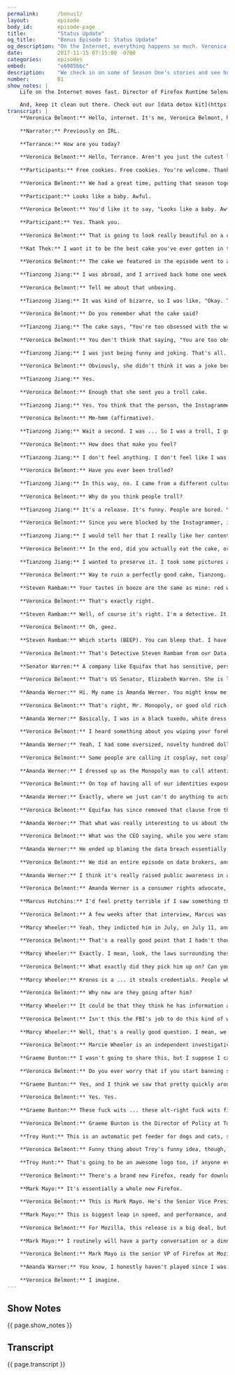 ```yaml
---
permalink:      /bonus1/
layout:         episode
body_id:        episode-page
title:          "Status Update"
og_title:       "Bonus Episode 1: Status Update"
og_description: "On the Internet, everything happens so much. Veronica Belmont explores the latest developments in digital activism, cybersecurity and troll clapbacks."
date:           2017-11-15 07:15:00 -0700
categories:     episodes
embed:          "e6985bbc"
description:    "We check in on some of Season One’s stories and see how they’ve evolved. Activist Amanda Werner talks about their turn as the Monopoly Man at the Equifax hearings. Investigative journalist Marcy Wheeler follows the case of hacker Marcus Hutchins, and tries to make sense of why he was arrested. And, drumroll, we finally hear back from a troll we sent cake to last season."
number:         B1
show_notes: |
    Life on the Internet moves fast. Director of Firefox Runtime Selena Deckelmann explains why every millisecond matters. [Learn more](https://blog.mozilla.org/berlin/en/people/selena-deckelmann-firefox-runtime/).

    And, keep it clean out there. Check out our [data detox kit](https://datadetox.myshadow.org/detox/Day0) for more ways to keep your personal info safe. 
transcript: |
    **Veronica Belmont:** Hello, internet. It's me, Veronica Belmont, host of IRL. Remember all the fun we had in season one?
    
    **Narrator:** Previously on IRL.
    
    **Terrance:** How are you today?
    
    **Veronica Belmont:** Hello, Terrance. Aren't you just the cutest little spy I ever did see?
    
    **Participants:** Free cookies. Free cookies. You're welcome. Thank you so much. I say we follow them. Let's do it. These cyber-weapons are often in the hands of dumb dumbs, who are looking for targets of opportunity. In fact, I've put stickers on my desktop screen. You never know if someone's watching. That sounds really paranoid. It takes energy to type out a thoughtful opinion, and I think that's why a lot of people are so nasty. It's easier just to type a two-word insult.
    
    **Veronica Belmont:** We had a great time, putting that season together, and boy, did you give it a listen. Collectively, you downloaded the show more than one million times. That is absolutely incredible. Thank you for listening. So...yay, we're working on the second season. While it isn't quite ready for launch, I wanted to check in with you, and let you know about a few things. For starters, there's something else launching over at Mozilla HQ right now. It's Firefox, a brand new, totally retooled browser has just launched. If you're up for it, it's ready for you to take it out for a spin. You'll hear more about it a little later. But before we get to that, we thought since Firefox is getting an update, why can't IRL get an update, as well? After all, some of the stories in our first season have really evolved since they were first published. All right. Let's get to it, then. This is IRL. Online life is real life. An original podcast from Mozilla.
    
    **Participant:** Looks like a baby. Awful.
    
    **Veronica Belmont:** You'd like it to say, "Looks like a baby. Awful."
    
    **Participant:** Yes. Thank you.
    
    **Veronica Belmont:** That is going to look really beautiful on a cake. We featured the Troll Cakes Bakery and Detective Agency in our 4th episode. How it works is pretty simple. If someone's trolled you, and you want to get back at them, you send them a cake with the troll's own words printed on it in edible letters. Kat Theck is the baker and detective. This is her, talking about the effort she puts into baking them.
    
    **Kat Thek:** I want it to be the best cake you've ever gotten in the mail because if you get a lousy cake in the mail, you get something that has salt, instead of sugar, it feels like we're playing dirty there. If you get a really nice cake, there's something obnoxiously high-road about it.
    
    **Veronica Belmont:** The cake we featured in the episode went to a lady troll. It said, "Looks like a baby. Awful." We tried to reach the troll for a reaction, and we never heard from her, but we actually sent two troll cakes that day. A second back-up troll cake went to Tianzong Jiang. He's in San Jose.
    
    **Tianzong Jiang:** I was abroad, and I arrived back home one week after the package arrived. I open it, and discover it was a troll cake.
    
    **Veronica Belmont:** Tell me about that unboxing.
    
    **Tianzong Jiang:** It was kind of bizarre, so I was like, "Okay. This package is kind of weird. Where does it come from? Who sent it to me?" I look at the words on the cake, and I was like, "Yeah, I remember this."
    
    **Veronica Belmont:** Do you remember what the cake said?
    
    **Tianzong Jiang:** The cake says, "You're too obsessed with the way you look." I'm curious why was that post selected because it's just  really, really random.
    
    **Veronica Belmont:** You don't think that saying, "You are too obsessed with the way you look," would be hurtful to the person receiving it?
    
    **Tianzong Jiang:** I was just being funny and joking. That's all. I didn't mean to hurt anybody with a quote, but I'm ... You have to understand, it's the internet. It basically you're standing in front of a huge crowd of millions, where everyone can tell you what they think.
    
    **Veronica Belmont:** Obviously, she didn't think it was a joke because she found it hurtful.
    
    **Tianzong Jiang:** Yes.
    
    **Veronica Belmont:** Enough that she sent you a troll cake.
    
    **Tianzong Jiang:** Yes. You think that the person, the Instagrammer, sent me the troll cake?
    
    **Veronica Belmont:** Mm-hmm (affirmative).
    
    **Tianzong Jiang:** Wait a second. I was ... So I was a troll, I guess? 
    
    **Veronica Belmont:** How does that make you feel?
    
    **Tianzong Jiang:** I don't feel anything. I don't feel like I was a troll. I like that quote. She is. I guess the whole thing, it felt funny more than anything now. She blocked me. I got my punishment, but I'm still very curious how she's feeling. I wrote her, I think, but she didn't respond. Yeah.
    
    **Veronica Belmont:** Have you ever been trolled?
    
    **Tianzong Jiang:** In this way, no. I came from a different culture, so it took me some time to understand exactly what "troll" is, really.
    
    **Veronica Belmont:** Why do you think people troll?
    
    **Tianzong Jiang:** It's a release. It's funny. People are bored. You know? Just express all your dissatisfaction that you encounter in life, and ... yeah.
    
    **Veronica Belmont:** Since you were blocked by the Instagrammer, is there anything that you would want to say to her now, after the fact?
    
    **Tianzong Jiang:** I would tell her that I really like her content and videos. That's all. That's it. I'm not a creeper online, who talk mean things to her. I want to apologize, I guess, but I still wish that I could see her stuff because they can serve as inspirations to me. I was surprised when I received the cake.
    
    **Veronica Belmont:** In the end, did you actually eat the cake, or had it been sitting around too long, waiting for you to open it?
    
    **Tianzong Jiang:** I wanted to preserve it. I took some pictures and put it in the fridge, but I think the family tossed it out, eventually.
    
    **Veronica Belmont:** Way to ruin a perfectly good cake, Tianzong. I'm hoping that you kind of, sort of, maybe learned something about online civility.
    
    **Steven Rambam:** Your tastes in booze are the same as mine: red wine and bourbon.
    
    **Veronica Belmont:** That's exactly right.
    
    **Steven Rambam:** Well, of course it's right. I'm a detective. It took me about four seconds to get your social security number.
    
    **Veronica Belmont:** Oh, geez.
    
    **Steven Rambam:** Which starts (BEEP). You can bleep that. I have your brother's identity; I have your husband's identity. I have everywhere you've ever lived. I have where you're living right now.
    
    **Veronica Belmont:** That's Detective Steven Rambam from our Data Broker episode, showing me just how easy it is for a guy like him to dig up data about a host like me. What we couldn't know then is that, at the same time, a huge data theft was taking place at one of America's major credit-reporting companies. It wasn't until September, though, that Equifax told us it had been breached over the summer. That online thieves stole the personal data of at least 143 million Americans. That's more than half of the country's total adult population.
    
    **Senator Warren:** A company like Equifax that has sensitive, personal information on most Americans should have the best data security in the industry. Instead, it has the worst.
    
    **Veronica Belmont:** That's US Senator, Elizabeth Warren. She is laying into former Equifax CEO, Richard Smith, at a public hearing in October. Even as these politicians took turns giving the CEO a piece of America's mind, the real hero that day was actually sitting quietly behind him, in the public gallery.
    
    **Amanda Werner:** Hi. My name is Amanda Werner. You might know me better as the monopoly man who trolled the Equifax CEO at his hearing in October.
    
    **Veronica Belmont:** That's right, Mr. Monopoly, or good old rich Uncle Pennybags, the cartoon figure from one of our most beloved and reviled childhood board games, showed up that day to protest the company who had taken our data for granted.
    
    **Amanda Werner:** Basically, I was in a black tuxedo, white dress shirt, had a bright red bow tie, and was wearing a white, handlebar mustache with a top hat and a monocle.
    
    **Veronica Belmont:** I heard something about you wiping your forehead with a hundred dollar bill. That's really baller.
    
    **Amanda Werner:** Yeah, I had some oversized, novelty hundred dollar bills with me, and used them both as a pocket square and as a handkerchief, as needed.
    
    **Veronica Belmont:** Some people are calling it cosplay, not cosplay, dressing like knights and the stuff that I do at Dragon Con, but cause-play. What caused you to get into character for this Equifax hearing?
    
    **Amanda Werner:** I dressed up as the Monopoly man to call attention to Equifax and Wells Fargo's use of forced arbitration as a get out of jail free card. Basically, what that means, is they bury these fine-print, ripoff clauses deep in their contract, so that if consumers have a dispute with them, we can't join together in court, like we normally would. We have to instead, go through this secret arbitration system where they decide, the firm who chooses the outcome of the case, what rules apply. It's really a system that's stacked against us.
    
    **Veronica Belmont:** On top of having all of our identities exposed, there is this added insult to injury?
    
    **Amanda Werner:** Exactly, where we just can't do anything to actually get the money back, or to get compensated for the data breach.
    
    **Veronica Belmont:** Equifax has since removed that clause from their terms and conditions though, right? How common is this practice?
    
    **Amanda Werner:** That what was really interesting to us about the reaction to Equifax. Obviously, after the data breach, Equifax started pushing people toward this website, where they had an identity protection product that they were trying to sell us. That's when people noticed that they were using ... that folks had been working on this for a long time. What was interesting to us is that these clauses are everywhere. It is not just Equifax.
    
    **Veronica Belmont:** What was the CEO saying, while you were standing there, holding on to your monocle in the peanut gallery?
    
    **Amanda Werner:** He ended up blaming the data breach essentially on one employee, which I think is just really appalling. Not only that he's not taking leadership, as being the CEO of Equifax, but also just trying to say that they're entire security apparatus relies on one person. I mean, clearly there are bigger problems there.
    
    **Veronica Belmont:** We did an entire episode on data brokers, and how vulnerable and also profitable our online data is to companies like Equifax. How much do you think this breach has made people more aware of these practices?
    
    **Amanda Werner:** I think it's really raised public awareness in an important way. I mean, obviously, our system of data in this country is very outdated. I'm glad that people are more aware of this, and hopefully, watching their data more closely. Unfortunately, because this isn't a system that we actually get to choose ourselves, I think we do need some serious congressional action here to change the way that we are protecting our identities, moving forward, especially now that the majority of the country has had their data exposed in a way that's going to leave them vulnerable for the rest of their lives.
    
    **Veronica Belmont:** Amanda Werner is a consumer rights advocate, activist, and sometimes board game character. In November, Equifax told shareholders the company is facing over 240 class-action lawsuits because of the data breach. It’s also being investigated by more than 60 state, US federal agencies, and governments from both Canada and the UK. The company says costs related to the breach add up to just under 90-million dollars. It doesn’t know how much the class-actions will cost them. If you’re worried about how the Equifax data breach could affect you, check out the Show Notes to this episode for tips on what you can do to protect your info and freeze your credit rating. irlpodcast.org...So from the hero with the get out of jail free card we turn to a story of a hero trying to stay out of jail. He said he accidentally found a way to stop a devastating malware attack from spreading and after British hacker Marcus Hutchins blocked the WannaCry virus he became an international legend. I spoke to Marcus in our episode about security and hacking.
    
    **Marcus Hutchins:** I'd feel pretty terrible if I saw something that big going on, and then didn't stop it. I'm not going to be some sort of a security batman, who's going around fighting botnets, but if there is an opportunity to stop it, I will do it.
    
    **Veronica Belmont:** A few weeks after that interview, Marcus was in Las Vegas, attending Def Con, the annual hacking conference. As the conference ended, FBI agents arrested him and whisked him away. They allege he played a role in creating a malware virus called Kronos. He's out on bail, but he can't leave the US while he awaits his trial. Many in the security community wonder how Marcus could be accused of committing this crime. Marcy Wheeler has a theory. She is an independent investigative journalist, and she's been watching Marcus's trial closely.
    
    **Marcy Wheeler:** Yeah, they indicted him in July, on July 11, and arrested him almost a month later. They were ready, and the most remarkable part of it is that they waited until after he spent a week in Las Vegas, enjoying the hacking conference, and nabbed him on the way out. I think, because they had done it at the beginning, the entire conference would have shut down and focused on why they had arrested him.
    
    **Veronica Belmont:** That's a really good point that I hadn't thought about at the time. That makes a lot of scary sense, actually, that if you get the entire hacker community riled up about something too, might not be the best idea.
    
    **Marcy Wheeler:** Exactly. I mean, look, the laws surrounding these issues are so nebulous, and so easy for many people who work in information security to fall in the wrong side of the law. It's really an important case for all of them because if experimenting with code becomes criminalized in the way that the FBI may be trying to do with Marcus, then a lot more information security people who don't work for big firms, are going to be in trouble.
    
    **Veronica Belmont:** What exactly did they pick him up on? Can you tell us more about Kronos?
    
    **Marcy Wheeler:** Kronos is a ... it steals credentials. People who are trying to break into your online banking account will use it to steal your credentials, and steal your money. It is a number of years old. It follows on an earlier version, which was far more widely used in the criminal community. They are accusing Marcus of committing a crime for writing code that somebody else criminalized.
    
    **Veronica Belmont:** Why now are they going after him?
    
    **Marcy Wheeler:** It could be that they think he has information about wanna cry, or shadow brokers, the underlying release of the files, that they believe he won't turn over unless they threaten him with this criminal prosecution.
    
    **Veronica Belmont:** Isn't this the FBI's job to do this kind of work, to leverage these opportunities?
    
    **Marcy Wheeler:** Well, that's a really good question. I mean, we'll see what happens when it becomes public, whether he really did write this malware. Certainly, his defense argues that he didn't, and didn't have any tie to the criminal side of it, but if in fact, it proves out that this was a stupid minor case, and that they tried to coerce him and never got any information, then I think it really will focus attention on this issue in a way that it often doesn't when the person who's being coerced is a Latino guy, who lives in the hood. Or a Muslim kid who walked into a terrorist chat room once. But it is a practice that goes on over and over again, and I think there needs to be a discussion about when it is appropriate for the FBI to coerce people to get information, and when it's not. If in this case, they use a criminal charge that they would never have otherwise charged ... because there are no American victims. Then, I think it becomes more problematic.
    
    **Veronica Belmont:** Marcie Wheeler is an independent investigative journalist. Our last episode of the season tackled a tough subject. What limits, if any, should be placed on free expression on the web? The conversation was sparked by the deadly protests in Charlottesville, Virginia and the fallout that came next online. On the show, Brandi Collins, Jillian York, and Anil Dash explored how far an internet company should go in policing speech online, and hate speech in particular. Many of you had many things to say about that conversation. Graeme Bunton wrote in. He's a Director of Policy at Tucows. Tucows provides services like domain names, for example. I chatted with him while he was at work, so it's a little noisy in the background.
    
    **Graeme Bunton:** I wasn't going to share this, but I suppose I can because I don't think it's a secret. Charlottesville, Virginia is home to a Tucows office. We've got probably around 30 employees there, and so the violence in Charlottesville this summer was not abstract for many of our employees. It was in their hometown. It was deep. It was personal. We certainly had pretty intense conversations about our responsibilities around what people are doing with the domain names on our platform. Ultimately, the place that we got to was that we can't look at domains in isolation. We need to look at what we do across all of our domains on our platform. We have a considerable percentage of the internet now, some ... probably something around double digits percentage of the internet runs on our platform, or the domains are on our platform. That responsibility is quite serious.
    
    **Veronica Belmont:** Do you ever worry that if you start banning sites like Daily Stormer that there are consequences beyond those choices?
    
    **Graeme Bunton:** Yes, and I think we saw that pretty quickly around the Daily Stormer conflict earlier this summer, which was that as [00:18:00] soon as ... Am I allowed to swear?
    
    **Veronica Belmont:** Yes. Yes.
    
    **Graeme Bunton:** These fuck wits ... these alt-right fuck wits figured out that registrars were turning off domain names for the reasons that, say Google or Go Daddy stated. We began to get all sorts of complaints about other domain names on the other side of the political spectrum, using the exact same language. Saying, "Go Daddy is taking down domains for this. Shouldn't you then take down these sites for Black Lives Matter or ..." There were gay rights sites, things like that. For us, it was a very clear example of why we should not be wading into that discussion, or exercising the power that we could have. It feels like all the garbage, alt-right hate speech is this weird, awful byproduct of the industry of internet platforms. The speech that they're coming out with is this weird externality for these platforms, that they're not, at the moment, responsible for because the regulatory environment hasn't caught up. Hate speech is pollution.
    
    **Veronica Belmont:** Graeme Bunton is the Director of Policy at Tucows and an IRL listener. Now for a quick update to our surveillance-themed episode. Australian security researcher, Troy Hunt, talked about how he discovered that a toy called a Cloud Pet could easily be turned into a spying device. This is the kind of stuff that really bugs him so in October, Troy cooked up a tongue in cheek idea to fix these kinds of problems. On his blog, he argues that internet of things device manufacturers should be forced to label their products the way Australian cigarette companies have to. That is, add labels to their packaging, warning consumers about the risks when they use the product. He gives a bunch of examples, but my favorite is his label recommendation for a smart feeder called Pet Net.
    
    **Troy Hunt:** This is an automatic pet feeder for dogs and cats, so you can remotely feed your pet. The warning I went with, with the Pet Net Smart Feeder was, "We may starve your dog or cat." Then underneath that, it says, "You acknowledge and agree that the survival of Fido/Fluffy is directly dependent on the reliability of your home internet connection, and the availability of our online services." If an organization wants to say that, "Look. We're not responsible, and things could still go wrong," then make that clear. Then, see how people feel about buying the product. It would inevitably change buying behavior.
    
    **Veronica Belmont:** Funny thing about Troy's funny idea, though, a few days after he wrote his post, the Australian government announced they were considering something surprisingly similar. The idea they're toying with would be to include some kind of graphic on the packaging, like a cyber kangaroo. The logo would tell you how secure a device is or isn't.
    
    **Troy Hunt:** That's going to be an awesome logo too, if anyone ever does that. I'm picturing a kangaroo in a hoodie.
    
    **Veronica Belmont:** There's a brand new Firefox, ready for downloading. The Mozilla team behind it is really proud about the work they've put into updating the browser, and they believe that what they've built makes it best in class.
    
    **Mark Mayo:** It's essentially a whole new Firefox.
    
    **Veronica Belmont:** This is Mark Mayo. He's the Senior Vice President of Firefox at Mozilla. I chatted with him about the new browser, and how much work went into retooling it.
    
    **Mark Mayo:** This is biggest leap in speed, and performance, and safety we've made in the browser in a decade, but is actually just the beginning. For the super-nerds, it's the ... We had to build a programming language to build the next generation web-rendering engine, which ultimately, then became the component that landed in Firefox. That's what makes it exciting. We kind of knew if we just ground through the hard work of 500 performance bugs, we could also get a big win. This was basically just hours, and hours, and hours, sitting at a performance profiler, looking for slow spots, finding them, opening a bug, having someone come in and pick that bug up, and burn it down until the problem was gone. Along with big technology bets that, some of them for us, were eight to ten years in the making. The new style system engine that really is the culmination of almost a decade of R&D for us.
    
    **Veronica Belmont:** For Mozilla, this release is a big deal, but one thing I find really cool and quirky about Firefox is how it's part of a non-profit company. That's something Mark talks about, like, a lot.
    
    **Mark Mayo:** I routinely will have a party conversation or a dinner conversation with somebody, and he'll say, "Who do you work for? What do you work on?" I'll say, "Yeah, I work on Firefox." They're like, "Oh yeah, Firefox. Firefox. How's it going for you guys?" It becomes pretty obvious that the default assumption for any consumer is that Firefox must be made by just another big, Silicon Valley software company. I will often say, "Oh, we're a nonprofit, actually." It's so foreign to people that they almost can't get it at first interaction. It's the core essence of who we are. It's our being. We're here to protect the internet. We are the guardians of the web.
    
    **Veronica Belmont:** Mark Mayo is the senior VP of Firefox at Mozilla. Listening to these stories, I'm struck by how they're all about heroes. Take Amanda for starts, she is on a crusade to reform terms of service that protect consumer, and not businesses. Marcus's story is a cautionary tale of how even an internationally celebrated hero can take a fall. When it comes to deciding who gets to speak and who doesn't on the web, Graeme over at Tucows made a principled choice to not choose winners and losers. Not an easy decision. Frankly, it takes a bit of courage to send a troll a cake. Being able to laugh it off sometimes, that's just good therapy. Same for Troy Hunt. His satirical suggestion to add warning labels to IOT devices is so weirdly simple that we might actually see it come to pass. Finally, there's the Firefox team who have rebuilt their browser, practically from scratch. Whatever browser you prefer to use, you have hand it to anyone who decides to roll up their sleeves, and start over. As for me and the rest of the IRL team, we're not starting over. We're going to keep on going. Season 2 launches Monday, January 8. Come back in the new year, and we'll pick up right from where we left off. I'm Veronica Belmont, and I'll see you online until January 8, when I'll see you right back here, IRL. Are you a big Monopoly fan, in general? Are you very good at it? Do you win a lot?
    
    **Amanda Warner:** You know, I honestly haven't played since I was a kid, and I'm getting so many Monopoly questions. I wish I knew a lot more about it.
    
    **Veronica Belmont:** I imagine.
---
```


## Show Notes
<a name="#shownotes"></a>

{{ page.show_notes }}

## Transcript
<a name="#transcript"></a>

{{ page.transcript }}
